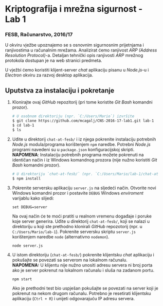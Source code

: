 # **Kriptografija i mrežna sigurnost - Lab 1**  
### FESB, Računarstvo, 2016/17

U okviru vježbe upoznajemo se s osnovnim sigurnosnim prijetnjama i ranjivostima u računalnim mrežama. Analizirat ćemo ranjivost _ARP (Address Resolution Protocol)_-a. Detaljan tehnički opis ranjivosti _ARP_ mrežnog protokola dostupan je na web stranici predmeta.  

U vježbi ćemo koristiti klijent-server _chat_ aplikaciju pisanu u _Node.js_-u i _Electron_ okviru za razvoj desktop aplikacija. 

## Uputstva za instalaciju i pokretanje
1. Klonirajte ovaj _GitHub_ repozitorij (pri tome koristite _Git Bash_ komandni prozor).  
    ```Bash
    # U osobnom direktoriju (npr. `C:/Users/Mario`) izvršite
    $ git clone https://github.com/mcagalj/CNS-2016-17-lab1.git lab-1  
    $ cd lab-1
    $ ls
   ```
 
2. Uđite u direktorij `chat-at-fesb/` i iz njega pokrenite instalaciju potrebnih _Node.js_ modula/programa korištenjem `npm` naredbe. Potrebni _Node.js_ programi navedeni su u `package.json` konfiguracijskoj skripti.  
**NAPOMENA**: Instalaciju potrebnih programa možete pokrenuti na identičan način i iz Windows komandnog prozora (nije nužno koristiti _Git Bash_ komandni prozor).
    ```Bash
    # U direktoriju `chat-at-fesb/` (npr. `C:/Users/Mario/lab-1/chat-at-fesb`) izvršite
    $ npm install
    ```

3. Pokrenite serversku aplikaciju `server.js` na sljedeći način. Otvorite novi Windows komandni prozor i postavite `DEBUG` Windows _enviroment_ varijablu kako slijedi:
    ```
    set DEBUG=server
    ```
    Na ovaj način će te moći pratiti u realnom vremenu događaje i poruke koje server generira. Uđite u direktorij `chat-at-fesb/`, koji se nalazi u direktoriju u koji ste prethodno klonirali _GitHub_ repozotorij (npr. u `C:/Users/Mario/lab-1`). Pokrenite serversku skriptu `server.js` korištenjem naredbe `node` (alternativno `nodemon`).
    ```
    node server.js
    ```

4. U istom direktoriju (`chat-at-fesb/`) pokrenite klijentsku _chat_ aplikaciju i pokušajte se povezati sa serverom na lokalnom računalu.  
**NAPOMENA:** U klijentu nije nužno unositi adresu servera ni broj porta ako je server pokrenut na lokalnom računalu i sluša na zadanom portu.
    ```
    npm start
    ```
    Ako je prethodni test bio uspješan pokušajte se povezati na server koji je pokrenut na nekom drugom računalu. Potrebno je resetirati klijentsku aplikaciju (`Ctrl + R`) i unijeti odgovarajuću IP adresu servera.

